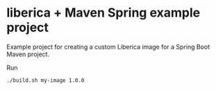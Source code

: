 # liberica + Maven Spring example project
Example project for creating a custom Liberica image for a Spring Boot Maven project.

Run

```
./build.sh my-image 1.0.0
```


